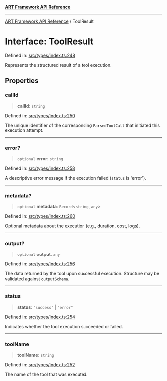 [**ART Framework API Reference**](../README.md)

***

[ART Framework API Reference](../README.md) / ToolResult

# Interface: ToolResult

Defined in: [src/types/index.ts:248](https://github.com/hashangit/ART/blob/13d06b82b833201787abcae252aaec8212ec73f7/src/types/index.ts#L248)

Represents the structured result of a tool execution.

## Properties

### callId

> **callId**: `string`

Defined in: [src/types/index.ts:250](https://github.com/hashangit/ART/blob/13d06b82b833201787abcae252aaec8212ec73f7/src/types/index.ts#L250)

The unique identifier of the corresponding `ParsedToolCall` that initiated this execution attempt.

***

### error?

> `optional` **error**: `string`

Defined in: [src/types/index.ts:258](https://github.com/hashangit/ART/blob/13d06b82b833201787abcae252aaec8212ec73f7/src/types/index.ts#L258)

A descriptive error message if the execution failed (`status` is 'error').

***

### metadata?

> `optional` **metadata**: `Record`\<`string`, `any`\>

Defined in: [src/types/index.ts:260](https://github.com/hashangit/ART/blob/13d06b82b833201787abcae252aaec8212ec73f7/src/types/index.ts#L260)

Optional metadata about the execution (e.g., duration, cost, logs).

***

### output?

> `optional` **output**: `any`

Defined in: [src/types/index.ts:256](https://github.com/hashangit/ART/blob/13d06b82b833201787abcae252aaec8212ec73f7/src/types/index.ts#L256)

The data returned by the tool upon successful execution. Structure may be validated against `outputSchema`.

***

### status

> **status**: `"success"` \| `"error"`

Defined in: [src/types/index.ts:254](https://github.com/hashangit/ART/blob/13d06b82b833201787abcae252aaec8212ec73f7/src/types/index.ts#L254)

Indicates whether the tool execution succeeded or failed.

***

### toolName

> **toolName**: `string`

Defined in: [src/types/index.ts:252](https://github.com/hashangit/ART/blob/13d06b82b833201787abcae252aaec8212ec73f7/src/types/index.ts#L252)

The name of the tool that was executed.
